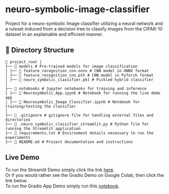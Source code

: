 # neuro-symbolic-image-classifier
Project for a neuro-symbolic Image classifier utilizing a neural network and a ruleset induced from a decision tree to classfy images from the CIFAR-10 dataset in an explainable and efficient manner.

## 📂 Directory Structure

```
📂 project_root │
├── 📂 models # Pre-trained models for image classification
│ ├── 📄 feature_recognition_cnn.onnx # CNN model in ONNX format
│ ├── 📄 feature_recognition_cnn.pth # CNN model in PyTorch format
│ ├── 📄 neuro_symbolic_classifier.pkl # Pickled hybrid classifier
│
├── 📂 notebooks # Jupyter notebooks for training and inference
│ ├── 📄 Neurosymbolic_App.ipynb # Notebook for running the live demo app
│ ├── 📄 Neurosymbolic_Image_Classifier.ipynb # Notebook for training/testing the classifier
│
├── 📄 .gitignore # gitignore file for handling external files and directories
├── 📄 .neuro_symbolic_classifier_streamlit.py # Python file for running the Streamlit application
├── 📄 requirements.txt # Environment details necessary to run the experiments
├── 📄 README.md # Project documentation and instructions
```

## Live Demo
To run the Streamlit Demo simply click the link [here](https://neuro-symbolic-image-classifier-lix6pwwt9wnezutxgkkcks.streamlit.app).  
Or if you would rather see the Gradio Demo on Google Colab, then click the link below.  
To run the Gradio App Demo simply run this [notebook](https://colab.research.google.com/drive/1sIqVZL0FMISa4IXHp_psQ1B2hZnT7-hh?usp=sharing).  